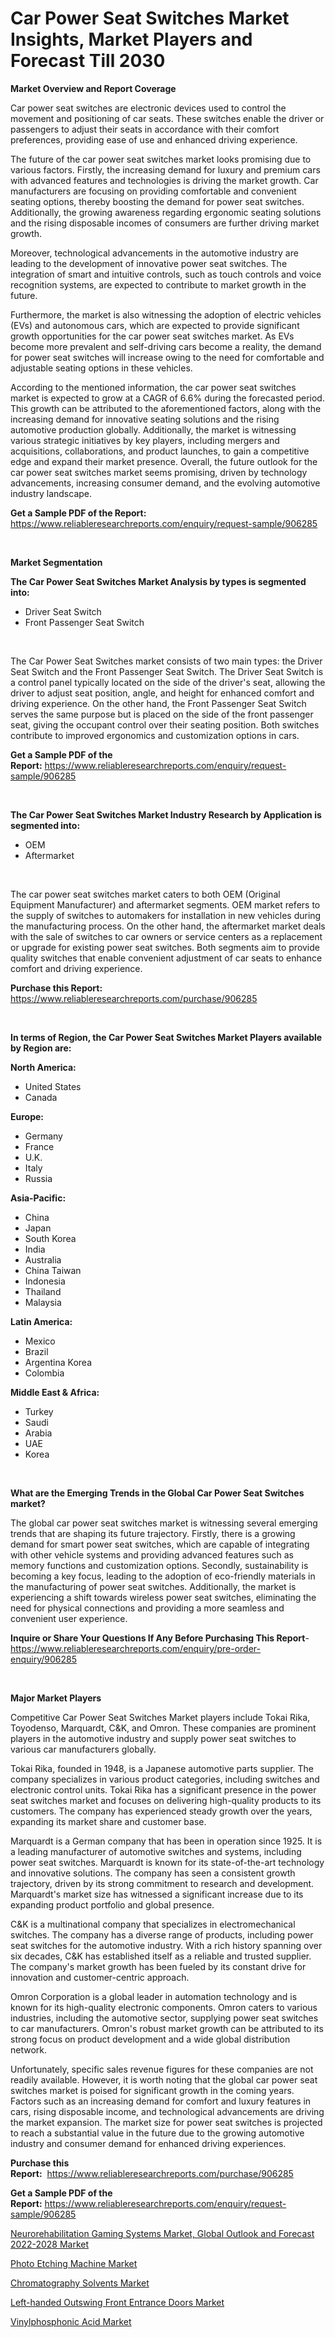 <p><h1>Car Power Seat Switches Market Insights, Market Players and Forecast Till 2030</h1></p><p><strong>Market Overview and Report Coverage</strong></p>
<p><p>Car power seat switches are electronic devices used to control the movement and positioning of car seats. These switches enable the driver or passengers to adjust their seats in accordance with their comfort preferences, providing ease of use and enhanced driving experience.</p><p>The future of the car power seat switches market looks promising due to various factors. Firstly, the increasing demand for luxury and premium cars with advanced features and technologies is driving the market growth. Car manufacturers are focusing on providing comfortable and convenient seating options, thereby boosting the demand for power seat switches. Additionally, the growing awareness regarding ergonomic seating solutions and the rising disposable incomes of consumers are further driving market growth.</p><p>Moreover, technological advancements in the automotive industry are leading to the development of innovative power seat switches. The integration of smart and intuitive controls, such as touch controls and voice recognition systems, are expected to contribute to market growth in the future.</p><p>Furthermore, the market is also witnessing the adoption of electric vehicles (EVs) and autonomous cars, which are expected to provide significant growth opportunities for the car power seat switches market. As EVs become more prevalent and self-driving cars become a reality, the demand for power seat switches will increase owing to the need for comfortable and adjustable seating options in these vehicles.</p><p>According to the mentioned information, the car power seat switches market is expected to grow at a CAGR of 6.6% during the forecasted period. This growth can be attributed to the aforementioned factors, along with the increasing demand for innovative seating solutions and the rising automotive production globally. Additionally, the market is witnessing various strategic initiatives by key players, including mergers and acquisitions, collaborations, and product launches, to gain a competitive edge and expand their market presence. Overall, the future outlook for the car power seat switches market seems promising, driven by technology advancements, increasing consumer demand, and the evolving automotive industry landscape.</p></p>
<p><strong>Get a Sample PDF of the Report:</strong> <a href="https://www.reliableresearchreports.com/enquiry/request-sample/906285">https://www.reliableresearchreports.com/enquiry/request-sample/906285</a></p>
<p>&nbsp;</p>
<p><strong>Market Segmentation</strong></p>
<p><strong>The Car Power Seat Switches Market Analysis by types is segmented into:</strong></p>
<p><ul><li>Driver Seat Switch</li><li>Front Passenger Seat Switch</li></ul></p>
<p>&nbsp;</p>
<p><p>The Car Power Seat Switches market consists of two main types: the Driver Seat Switch and the Front Passenger Seat Switch. The Driver Seat Switch is a control panel typically located on the side of the driver's seat, allowing the driver to adjust seat position, angle, and height for enhanced comfort and driving experience. On the other hand, the Front Passenger Seat Switch serves the same purpose but is placed on the side of the front passenger seat, giving the occupant control over their seating position. Both switches contribute to improved ergonomics and customization options in cars.</p></p>
<p><strong>Get a Sample PDF of the Report:</strong>&nbsp;<a href="https://www.reliableresearchreports.com/enquiry/request-sample/906285">https://www.reliableresearchreports.com/enquiry/request-sample/906285</a></p>
<p>&nbsp;</p>
<p><strong>The Car Power Seat Switches Market Industry Research by Application is segmented into:</strong></p>
<p><ul><li>OEM</li><li>Aftermarket</li></ul></p>
<p>&nbsp;</p>
<p><p>The car power seat switches market caters to both OEM (Original Equipment Manufacturer) and aftermarket segments. OEM market refers to the supply of switches to automakers for installation in new vehicles during the manufacturing process. On the other hand, the aftermarket market deals with the sale of switches to car owners or service centers as a replacement or upgrade for existing power seat switches. Both segments aim to provide quality switches that enable convenient adjustment of car seats to enhance comfort and driving experience.</p></p>
<p><strong>Purchase this Report:</strong>&nbsp; <a href="https://www.reliableresearchreports.com/purchase/906285">https://www.reliableresearchreports.com/purchase/906285</a></p>
<p>&nbsp;</p>
<p><strong>In terms of Region, the Car Power Seat Switches Market Players available by Region are:</strong></p>
<p>
    <p> <strong> North America: </strong>
        <ul>
            <li>United States</li>
            <li>Canada</li>
        </ul>
        </p> 
    <p> <strong> Europe: </strong>
        <ul>
            <li>Germany</li>
            <li>France</li>
            <li>U.K.</li>
            <li>Italy</li>
            <li>Russia</li>
        </ul>
        </p> 
    <p> <strong> Asia-Pacific: </strong>
        <ul>
            <li>China</li>
            <li>Japan</li>
            <li>South Korea</li>
            <li>India</li>
            <li>Australia</li>
            <li>China Taiwan</li>
            <li>Indonesia</li>
            <li>Thailand</li>
            <li>Malaysia</li>
        </ul>
        </p> 
    <p> <strong> Latin America: </strong>
        <ul>
            <li>Mexico</li>
            <li>Brazil</li>
            <li>Argentina Korea</li>
            <li>Colombia</li>
        </ul>
        </p> 
    <p> <strong> Middle East & Africa: </strong>
        <ul>
            <li>Turkey</li>
            <li>Saudi</li>
            <li>Arabia</li>
            <li>UAE</li>
            <li>Korea</li>
        </ul>
    </p>
    </p>
<p>&nbsp;</p>
<p><strong>What are the Emerging Trends in the Global Car Power Seat Switches market?</strong></p>
<p><p>The global car power seat switches market is witnessing several emerging trends that are shaping its future trajectory. Firstly, there is a growing demand for smart power seat switches, which are capable of integrating with other vehicle systems and providing advanced features such as memory functions and customization options. Secondly, sustainability is becoming a key focus, leading to the adoption of eco-friendly materials in the manufacturing of power seat switches. Additionally, the market is experiencing a shift towards wireless power seat switches, eliminating the need for physical connections and providing a more seamless and convenient user experience.</p></p>
<p><strong>Inquire or Share Your Questions If Any Before Purchasing This Report</strong>- <a href="https://www.reliableresearchreports.com/enquiry/pre-order-enquiry/906285">https://www.reliableresearchreports.com/enquiry/pre-order-enquiry/906285</a></p>
<p>&nbsp;</p>
<p><strong>Major Market Players</strong></p>
<p><p>Competitive Car Power Seat Switches Market players include Tokai Rika, Toyodenso, Marquardt, C&K, and Omron. These companies are prominent players in the automotive industry and supply power seat switches to various car manufacturers globally.</p><p>Tokai Rika, founded in 1948, is a Japanese automotive parts supplier. The company specializes in various product categories, including switches and electronic control units. Tokai Rika has a significant presence in the power seat switches market and focuses on delivering high-quality products to its customers. The company has experienced steady growth over the years, expanding its market share and customer base.</p><p>Marquardt is a German company that has been in operation since 1925. It is a leading manufacturer of automotive switches and systems, including power seat switches. Marquardt is known for its state-of-the-art technology and innovative solutions. The company has seen a consistent growth trajectory, driven by its strong commitment to research and development. Marquardt's market size has witnessed a significant increase due to its expanding product portfolio and global presence.</p><p>C&K is a multinational company that specializes in electromechanical switches. The company has a diverse range of products, including power seat switches for the automotive industry. With a rich history spanning over six decades, C&K has established itself as a reliable and trusted supplier. The company's market growth has been fueled by its constant drive for innovation and customer-centric approach.</p><p>Omron Corporation is a global leader in automation technology and is known for its high-quality electronic components. Omron caters to various industries, including the automotive sector, supplying power seat switches to car manufacturers. Omron's robust market growth can be attributed to its strong focus on product development and a wide global distribution network.</p><p>Unfortunately, specific sales revenue figures for these companies are not readily available. However, it is worth noting that the global car power seat switches market is poised for significant growth in the coming years. Factors such as an increasing demand for comfort and luxury features in cars, rising disposable income, and technological advancements are driving the market expansion. The market size for power seat switches is projected to reach a substantial value in the future due to the growing automotive industry and consumer demand for enhanced driving experiences.</p></p>
<p><strong>Purchase this Report:</strong>&nbsp;&nbsp;<a href="https://www.reliableresearchreports.com/purchase/906285">https://www.reliableresearchreports.com/purchase/906285</a></p>
<p></p>
<p><strong>Get a Sample PDF of the Report:</strong>&nbsp;<a href="https://www.reliableresearchreports.com/enquiry/request-sample/906285">https://www.reliableresearchreports.com/enquiry/request-sample/906285</a></p>
<p><p><a href="https://issuu.com/reportprime-2/docs/neurorehabilitation-gaming-systems-market-global-o?fr=xKAE9_zU1NQ">Neurorehabilitation Gaming Systems Market, Global Outlook and Forecast 2022-2028 Market</a></p><p><a href="https://www.reportprime.com/photo-etching-machine-r1657">Photo Etching Machine Market</a></p><p><a href="https://www.linkedin.com/pulse/chromatography-solvents-market-research-report-provides-bo1of/">Chromatography Solvents Market</a></p><p><a href="https://medium.com/@royross51/left-handed-outswing-front-entrance-doors-market-size-growth-forecast-2023-2030-6c5fd4a5df71">Left-handed Outswing Front Entrance Doors Market</a></p><p><a href="https://www.linkedin.com/pulse/vinylphosphonic-acid-market-share-amp-new-trends-analysis-4yo8f/">Vinylphosphonic Acid Market</a></p></p>